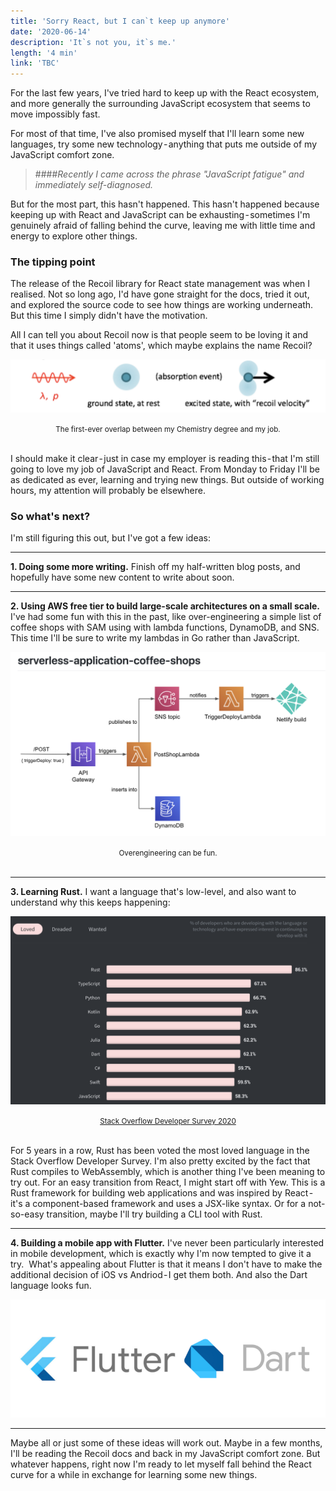 ```yaml
---
title: 'Sorry React, but I can`t keep up anymore'
date: '2020-06-14'
description: 'It`s not you, it`s me.'
length: '4 min'
link: 'TBC'
---
```


For the last few years, I've tried hard to keep up with the React ecosystem, and more generally the surrounding JavaScript ecosystem that seems to move impossibly fast.

For most of that time, I've also promised myself that I'll learn some new languages, try some new technology - anything that puts me outside of my JavaScript comfort zone.

> ####_Recently I came across the phrase "JavaScript fatigue" and immediately self-diagnosed._

But for the most part, this hasn't happened. This hasn't happened because keeping up with React and JavaScript can be exhausting - sometimes I'm genuinely afraid of falling behind the curve, leaving me with little time and energy to explore other things.

### The tipping point

The release of the Recoil library for React state management was when I realised. Not so long ago, I'd have gone straight for the docs, tried it out, and explored the source code to see how things are working underneath. But this time I simply didn't have the motivation.

All I can tell you about Recoil now is that people seem to be loving it and that it uses things called 'atoms', which maybe explains the name Recoil?

![Atom recoil](./atom-recoil.png)

<center><small>The first-ever overlap between my Chemistry degree and my job.</small></center><br />

I should make it clear - just in case my employer is reading this - that I'm still going to love my job of JavaScript and React. From Monday to Friday I'll be as dedicated as ever, learning and trying new things. But outside of working hours, my attention will probably be elsewhere.

### So what's next?

I'm still figuring this out, but I've got a few ideas:

---

<strong>1. Doing some more writing.</strong> Finish off my half-written blog posts, and hopefully have some new content to write about soon.

---

<strong>2. Using AWS free tier to build large-scale architectures on a small scale.</strong> I've had some fun with this in the past, like over-engineering a simple list of coffee shops with SAM using with lambda functions, DynamoDB, and SNS. This time I'll be sure to write my lambdas in Go rather than JavaScript.

![AWS coffee shops architecture](./aws-coffee-shops.png)

<center><small>Overengineering can be fun.</small></center><br />

---

<strong>3. Learning Rust.</strong> I want a language that's low-level, and also want to understand why this keeps happening:

![Stack Overflow Survey 2020: most loved languages](./stack-overflow-most-loved.png)

<center><small><a href="https://insights.stackoverflow.com/survey/2020">Stack Overflow Developer Survey 2020</a></small></center><br />

For 5 years in a row, Rust has been voted the most loved language in the Stack Overflow Developer Survey.
I'm also pretty excited by the fact that Rust compiles to WebAssembly, which is another thing I've been meaning to try out.
For an easy transition from React, I might start off with Yew. This is a Rust framework for building web applications and was inspired by React - it's a component-based framework and uses a JSX-like syntax.
Or for a not-so-easy transition, maybe I'll try building a CLI tool with Rust.

---

<strong>4. Building a mobile app with Flutter.</strong> I've never been particularly interested in mobile development, which is exactly why I'm now tempted to give it a try. 
What's appealing about Flutter is that it means I don't have to make the additional decision of iOS vs Andriod - I get them both. And also the Dart language looks fun.

![Flutter with Dart](./flutter-dart.png)

---

Maybe all or just some of these ideas will work out. Maybe in a few months, I'll be reading the Recoil docs and back in my JavaScript comfort zone.
But whatever happens, right now I'm ready to let myself fall behind the React curve for a while in exchange for learning some new things.
